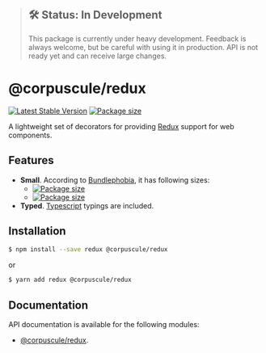 > ## 🛠 Status: In Development
> This package is currently under heavy development. Feedback is always welcome, but be careful with
using it in production. API is not ready yet and can receive large changes.

# @corpuscule/redux
[![Latest Stable Version](https://img.shields.io/npm/v/@corpuscule/redux.svg)](https://www.npmjs.com/package/@corpuscule/redux)
[![Package size](https://badgen.net/bundlephobia/minzip/@corpuscule/redux)](https://bundlephobia.com/result?p=@corpuscule/redux)

A lightweight set of decorators for providing [Redux](https://redux.js.org/) support for web
components. 

## Features
* **Small**. According to [Bundlephobia](https://bundlephobia.com), it has following sizes:
  * [![Package size](https://badgen.net/bundlephobia/min/@corpuscule/redux)](https://bundlephobia.com/result?p=@corpuscule/redux)
  * [![Package size](https://badgen.net/bundlephobia/minzip/@corpuscule/redux)](https://bundlephobia.com/result?p=@corpuscule/redux)
* **Typed**. [Typescript](http://www.typescriptlang.org/) typings are included.

## Installation
```bash
$ npm install --save redux @corpuscule/redux
``` 
or
```bash
$ yarn add redux @corpuscule/redux
```

## Documentation
API documentation is available for the following modules:
* [@corpuscule/redux](https://corpusculejs.github.io/corpuscule/modules/_corpuscule_redux.html).